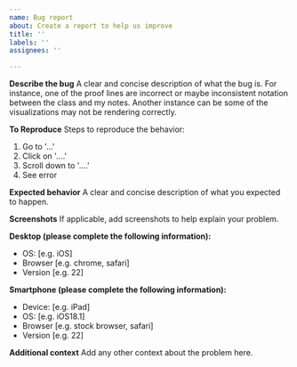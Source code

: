 ```yaml
---
name: Bug report
about: Create a report to help us improve
title: ''
labels: ''
assignees: ''

---
```


**Describe the bug**
A clear and concise description of what the bug is. For instance, one of the proof lines are incorrect or maybe inconsistent notation between the class and my notes. Another instance can be some of the visualizations may not be rendering correctly.

**To Reproduce**
Steps to reproduce the behavior:
1. Go to '...'
2. Click on '....'
3. Scroll down to '....'
4. See error

**Expected behavior**
A clear and concise description of what you expected to happen.

**Screenshots**
If applicable, add screenshots to help explain your problem.

**Desktop (please complete the following information):**
 - OS: [e.g. iOS]
 - Browser [e.g. chrome, safari]
 - Version [e.g. 22]

**Smartphone (please complete the following information):**
 - Device: [e.g. iPad]
 - OS: [e.g. iOS18.1]
 - Browser [e.g. stock browser, safari]
 - Version [e.g. 22]

**Additional context**
Add any other context about the problem here.
